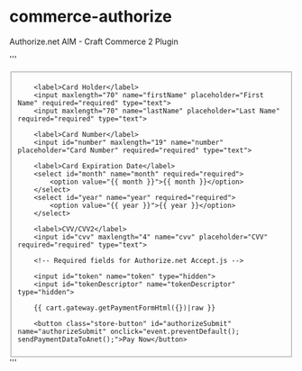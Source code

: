 # commerce-authorize
Authorize.net AIM - Craft Commerce 2 Plugin

'''<fieldset>
	
		<label>Card Holder</label>
		<input maxlength="70" name="firstName" placeholder="First Name" required="required" type="text">
		<input maxlength="70" name="lastName" placeholder="Last Name" required="required" type="text">

		<label>Card Number</label>
		<input id="number" maxlength="19" name="number" placeholder="Card Number" required="required" type="text">
		
		<label>Card Expiration Date</label>
		<select id="month" name="month" required="required">
			<option value="{{ month }}">{{ month }}</option>
		</select>
		<select id="year" name="year" required="required">
			<option value="{{ year }}">{{ year }}</option>
		</select>
		
		<label>CVV/CVV2</label>
		<input id="cvv" maxlength="4" name="cvv" placeholder="CVV" required="required" type="text">
		
		<!-- Required fields for Authorize.net Accept.js -->
		
		<input id="token" name="token" type="hidden"> 
		<input id="tokenDescriptor" name="tokenDescriptor" type="hidden"> 
		
		{{ cart.gateway.getPaymentFormHtml({})|raw }}
		
		<button class="store-button" id="authorizeSubmit" name="authorizeSubmit" onclick="event.preventDefault(); sendPaymentDataToAnet();">Pay Now</button>
	
</fieldset>'''
